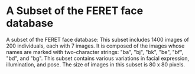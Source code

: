 # A Subset of the FERET face database
A subset of the FERET face database:
This subset includes 1400 images of 200 individuals, each with 7 images. It is composed of the images whose names are marked with two-character strings: "ba", "bj", "bk", "be", "bf", "bd", and "bg". This subset contains various variations in facial expression, illumination, and pose. The size of images in this subset is 80 x 80 pixels.
